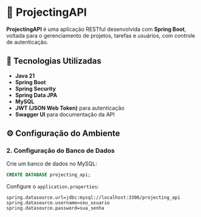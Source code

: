 # 📁 ProjectingAPI

**ProjectingAPI** é uma aplicação RESTful desenvolvida com **Spring Boot**, voltada para o gerenciamento de projetos, tarefas e usuários, com controle de autenticação.
 
## 🚀 Tecnologias Utilizadas

- **Java 21**
- **Spring Boot**
- **Spring Security**
- **Spring Data JPA**
- **MySQL**
- **JWT (JSON Web Token)** para autenticação
- **Swagger UI** para documentação da API

## ⚙️ Configuração do Ambiente

### 2. Configuração do Banco de Dados

Crie um banco de dados no MySQL:

```sql
CREATE DATABASE projecting_api;
```

Configure o `application.properties`:

```properties
spring.datasource.url=jdbc:mysql://localhost:3306/projecting_api
spring.datasource.username=seu_usuario
spring.datasource.password=sua_senha
```
